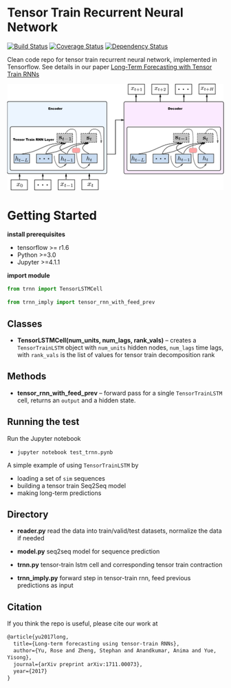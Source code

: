 # Tensor Train Recurrent Neural Network 

[![Build Status](https://travis-ci.org/voxpelli/node-github-publish.svg?branch=master)](https://travis-ci.org/voxpelli/node-github-publish)
[![Coverage Status](https://coveralls.io/repos/voxpelli/node-github-publish/badge.svg)](https://coveralls.io/r/voxpelli/node-github-publish)
[![Dependency Status](https://gemnasium.com/voxpelli/node-github-publish.svg)](https://gemnasium.com/voxpelli/node-github-publish)

Clean code repo for tensor train recurrent neural network, implemented in Tensorflow.
See details in our paper [Long-Term Forecasting with Tensor Train RNNs](https://arxiv.org/abs/1711.00073)

![](tlstm.png "Model Architecture for Tensor Train RNNs")

# Getting Started 

**install prerequisites**

* tensorflow >= r1.6
* Python >=3.0
* Jupyter >=4.1.1

**import module**

```python
from trnn import TensorLSTMCell
```

```python
from trnn_imply import tensor_rnn_with_feed_prev
```

## Classes

* **TensorLSTMCell(num\_units, num\_lags, rank\_vals)** – creates a `TensorTrainLSTM` object with `num_units` hidden nodes, `num_lags` time lags, with `rank_vals` is the list of values for tensor train decomposition rank

## Methods

* **tensor\_rnn\_with\_feed\_prev** – forward pass for a single `TensorTrainLSTM` cell, returns an `output` and a hidden state. 

## Running the test

Run the Jupyter notebook

* `jupyter notebook test_trnn.pynb`

A simple example of using `TensorTrainLSTM` by 

* loading a set of `sim` sequences
* building a tensor train Seq2Seq model
* making long-term predictions


## Directory

* **reader.py**
read the data into train/valid/test datasets, normalize the data if needed

* **model.py**
seq2seq model for sequence prediction

* **trnn.py**
tensor-train lstm cell and corresponding tensor train contraction

* **trnn_imply.py**
forward step in tensor-train rnn, feed previous predictions as input

## Citation

If you think the repo is useful, please cite our work at 

```
@article{yu2017long,
  title={Long-term forecasting using tensor-train RNNs},
  author={Yu, Rose and Zheng, Stephan and Anandkumar, Anima and Yue, Yisong},
  journal={arXiv preprint arXiv:1711.00073},
  year={2017}
}
```